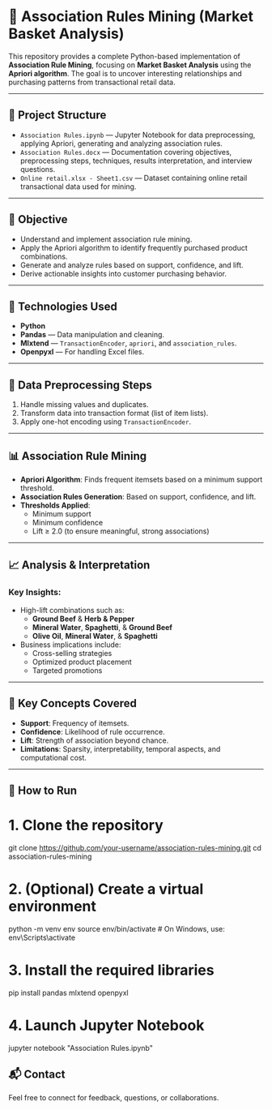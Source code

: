 # 🛒 Association Rules Mining (Market Basket Analysis)

This repository provides a complete Python-based implementation of **Association Rule Mining**, focusing on **Market Basket Analysis** using the **Apriori algorithm**. The goal is to uncover interesting relationships and purchasing patterns from transactional retail data.

---

## 📂 Project Structure

- `Association Rules.ipynb` — Jupyter Notebook for data preprocessing, applying Apriori, generating and analyzing association rules.
- `Association Rules.docx` — Documentation covering objectives, preprocessing steps, techniques, results interpretation, and interview questions.
- `Online retail.xlsx - Sheet1.csv` — Dataset containing online retail transactional data used for mining.

---

## 🎯 Objective

- Understand and implement association rule mining.
- Apply the Apriori algorithm to identify frequently purchased product combinations.
- Generate and analyze rules based on support, confidence, and lift.
- Derive actionable insights into customer purchasing behavior.

---

## 🧰 Technologies Used

- **Python**
- **Pandas** — Data manipulation and cleaning.
- **Mlxtend** — `TransactionEncoder`, `apriori`, and `association_rules`.
- **Openpyxl** — For handling Excel files.

---

## 🧹 Data Preprocessing Steps

1. Handle missing values and duplicates.
2. Transform data into transaction format (list of item lists).
3. Apply one-hot encoding using `TransactionEncoder`.

---

## 📊 Association Rule Mining

- **Apriori Algorithm**: Finds frequent itemsets based on a minimum support threshold.
- **Association Rules Generation**: Based on support, confidence, and lift.
- **Thresholds Applied**:
  - Minimum support
  - Minimum confidence
  - Lift ≥ 2.0 (to ensure meaningful, strong associations)

---

## 📈 Analysis & Interpretation

### Key Insights:

- High-lift combinations such as:
  - **Ground Beef** & **Herb & Pepper**
  - **Mineral Water**, **Spaghetti**, & **Ground Beef**
  - **Olive Oil**, **Mineral Water**, & **Spaghetti**
- Business implications include:
  - Cross-selling strategies
  - Optimized product placement
  - Targeted promotions

---

## 📘 Key Concepts Covered

- **Support**: Frequency of itemsets.
- **Confidence**: Likelihood of rule occurrence.
- **Lift**: Strength of association beyond chance.
- **Limitations**: Sparsity, interpretability, temporal aspects, and computational cost.

---

## 🚀 How to Run

# 1. Clone the repository
git clone https://github.com/your-username/association-rules-mining.git
cd association-rules-mining

# 2. (Optional) Create a virtual environment
python -m venv env
source env/bin/activate  # On Windows, use: env\Scripts\activate

# 3. Install the required libraries
pip install pandas mlxtend openpyxl

# 4. Launch Jupyter Notebook
jupyter notebook "Association Rules.ipynb"

## 📬 Contact
Feel free to connect for feedback, questions, or collaborations.
